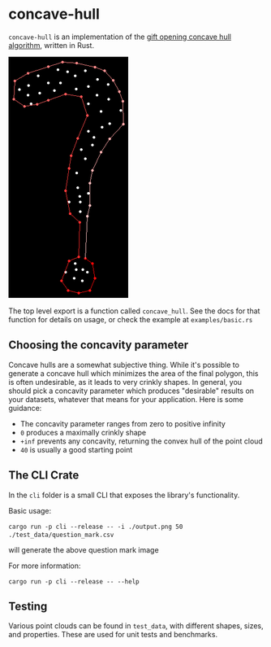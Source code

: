 # concave-hull

`concave-hull` is an implementation of the [gift opening concave hull algorithm](https://deeplearning.lipingyang.org/wp-content/uploads/2019/07/Project-10-report_Implementation-of-a-fast-and-efficient-concave-hull-algorithm.pdf), written in Rust.

![Image: A point cloud roughly in the shape of a question mark, with a concave hull wrapping it fairly closely](fig_1.png)

The top level export is a function called `concave_hull`.
See the docs for that function for details on usage, or check the example at `examples/basic.rs`

## Choosing the concavity parameter

Concave hulls are a somewhat subjective thing.
While it's possible to generate a concave hull which minimizes the area of the final polygon, this is often undesirable, as it leads to very crinkly shapes.
In general, you should pick a concavity parameter which produces "desirable" results on your datasets, whatever that means for your application.
Here is some guidance:
- The concavity parameter ranges from zero to positive infinity
- `0` produces a maximally crinkly shape
- `+inf` prevents any concavity, returning the convex hull of the point cloud
- `40` is usually a good starting point

## The CLI Crate

In the `cli` folder is a small CLI that exposes the library's functionality.

Basic usage:
```
cargo run -p cli --release -- -i ./output.png 50 ./test_data/question_mark.csv
```
will generate the above question mark image

For more information:
```
cargo run -p cli --release -- --help
```

## Testing

Various point clouds can be found in `test_data`, with different shapes, sizes, and properties.
These are used for unit tests and benchmarks.
